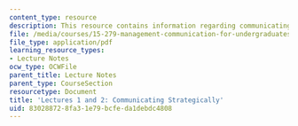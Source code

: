 ```yaml
---
content_type: resource
description: This resource contains information regarding communicating strategically.
file: /media/courses/15-279-management-communication-for-undergraduates-fall-2012/830288728fa31e79bcfeda1debdc4808_MIT15_279F12_lec01and02.pdf
file_type: application/pdf
learning_resource_types:
- Lecture Notes
ocw_type: OCWFile
parent_title: Lecture Notes
parent_type: CourseSection
resourcetype: Document
title: 'Lectures 1 and 2: Communicating Strategically'
uid: 83028872-8fa3-1e79-bcfe-da1debdc4808
---
```

